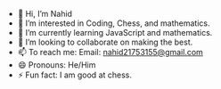 - 👋 Hi, I’m Nahid
- 👀 I’m interested in Coding, Chess, and mathematics.
- 🌱 I’m currently learning JavaScript and mathematics.
- 💞️ I’m looking to collaborate on making the best.
- 📫 To reach me: Email: nahid21753155@gmail.com
- 😄 Pronouns: He/Him
- ⚡ Fun fact: I am good at chess.

<!---
Nahid837/Nahid837 is a ✨ special ✨ repository because its `README.md` (this file) appears on your GitHub profile.
You can click the Preview link to take a look at your changes.
--->

